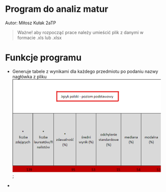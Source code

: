 # Program do analiz matur

Autor: Miłosz Kułak 2aTP

> Ważne! aby rozpocząć prace należy umieścić plik z danymi w formacie .xls lub .xlsx
# Funkcje programu
 - Generuje tabele z wynikami dla każdego przedmiotu po podaniu nazwy nagłówka z pliku
![ada](images-README/example1.png);

- 
